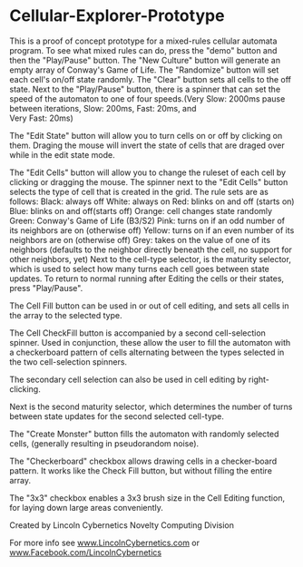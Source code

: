 Cellular-Explorer-Prototype
===========================

This is a proof of concept prototype for a mixed-rules cellular automata program.  To see what mixed rules can do,
press the "demo" button and then the "Play/Pause" button.  The "New Culture" button will generate an empty array
of Conway's Game of Life.  The "Randomize" button will set each cell's on/off state randomly.  The "Clear" button
sets all cells to the off state.  Next to the "Play/Pause" button, there is a spinner that can set the speed of the
 automaton to one of four speeds.(Very Slow: 2000ms pause between iterations, Slow: 200ms, Fast: 20ms, and  
 Very Fast: 20ms) 
 
 The "Edit State" button will allow you to turn cells on or off by clicking on them. 
Draging the mouse will invert the state of cells that are draged over while in the edit state mode.

The "Edit Cells" button will allow you to change the ruleset of each cell by clicking or dragging the mouse.  The 
spinner next to the "Edit Cells" button selects the type of cell that is created in the grid.
The rule sets are as follows:
Black: always off
White: always on
Red:  blinks on and off (starts on)
Blue:  blinks on and off(starts off)
Orange: cell changes state randomly
Green: Conway's Game of Life (B3/S2)
Pink:   turns on if an odd number of its neighbors are on (otherwise off)
Yellow: turns on if an even number of its neighbors are on (otherwise off)
Grey: takes on the value of one of its neighbors (defaults to the neighbor 
directly beneath the cell, no support for other neighbors, yet)
Next to the  cell-type selector, is the maturity selector, which is used to select how many turns each cell goes between
state updates.
To return to normal running after Editing the cells or their states, press "Play/Pause".

The Cell Fill button can be used in or out of cell editing, and sets all cells in the array to the selected type.

The Cell CheckFill button is accompanied by a second cell-selection spinner.  Used in conjunction, these allow the user to
fill the automaton with a checkerboard pattern of cells alternating between the types selected in the two cell-selection spinners.

The secondary cell selection can also be used in cell editing by right-clicking. 

Next is the second maturity selector, which determines the number of turns between state updates for the second selected cell-type.

The "Create Monster" button fills the automaton with randomly selected cells, (generally resulting in pseudorandom noise).

The "Checkerboard" checkbox allows drawing cells in a checker-board pattern.  It works like the Check Fill button, but
without filling the entire array.

The "3x3" checkbox enables a 3x3 brush size in the Cell Editing function, for laying down large areas conveniently.



Created by Lincoln Cybernetics Novelty Computing Division

For more info see 
www.LincolnCybernetics.com
or www.Facebook.com/LincolnCybernetics

